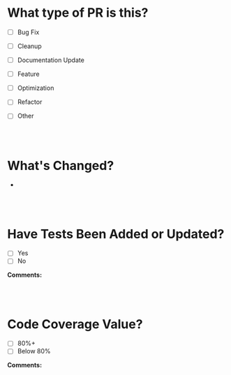 # What type of PR is this?  

* [ ] Bug Fix
* [ ] Cleanup
* [ ] Documentation Update
* [ ] Feature
* [ ] Optimization
* [ ] Refactor
* [ ] Other


<br/>
<br/>


# What's Changed?

<ul>

<li></li>

</ul>


<br/>
<br/>


# Have Tests Been Added or Updated?
* [ ] Yes
* [ ] No

<b>Comments:</b> 


<br/>
<br/>


# Code Coverage Value?
* [ ] 80%+
* [ ] Below 80%

<b>Comments:</b> 



<br/> <br/>